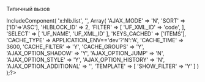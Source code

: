 Типичный вызов


<?$APPLICATION->IncludeComponent(
            'x:hlb.list',
            '',
            Array(
                    'AJAX_MODE' => 'N',
                    'SORT' => ['ID'=>'ASC'],
                    'HLBLOCK_ID' => 2,
                    
                    'FILTER' => [
                            'UF_XML_ID' => 'code',
                        ],
                    'SELECT' => [
                            'UF_NAME',
                            'UF_XML_ID'
                        ],
                        
                    'KEYS_CACHED' => ['ITEMS'],
                    
                    'CACHE_TYPE' => APPLICATION_ENV=='dev'?'N':'A',
                    'CACHE_TIME' => 3600,
                    'CACHE_FILTER' => 'Y',
                    'CACHE_GROUPS' => 'Y',
                    
                    'AJAX_OPTION_SHADOW' => 'Y',
                    'AJAX_OPTION_JUMP' => 'N',
                    'AJAX_OPTION_STYLE' => 'Y',
                    'AJAX_OPTION_HISTORY' => 'N',
                    'AJAX_OPTION_ADDITIONAL' => '',
                    
                    'TEMPLATE' => [
                        'SHOW_FILTER' => 'Y'
                    ]
                )
        );?>



